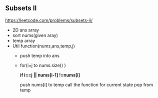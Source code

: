 ## Subsets II
https://leetcode.com/problems/subsets-ii/

* 2D ans array
* sort nums(given aray)
* temp array
* Util function(nums,ans,temp,j)
  * push temp into ans
  * for(i=j to nums.size() )
    
     <b>if i==j || nums[i-1] !=nums[i]</b>
    
     push nums[i] to temp
     call the function for current state
     pop from temp
 
